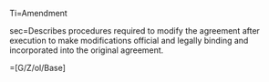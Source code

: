 Ti=Amendment

sec=Describes procedures required to modify the agreement after execution to make modifications official and legally binding and incorporated into the original agreement.

=[G/Z/ol/Base]
